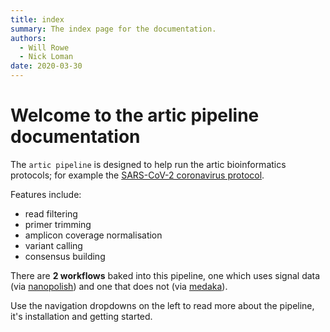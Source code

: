 ```yaml
---
title: index
summary: The index page for the documentation.
authors:
  - Will Rowe
  - Nick Loman
date: 2020-03-30
---
```


# Welcome to the artic pipeline documentation

The `artic pipeline` is designed to help run the artic bioinformatics protocols; for example the [SARS-CoV-2 coronavirus protocol](https://artic.network/ncov-2019/ncov2019-bioinformatics-sop.html).

Features include:

- read filtering
- primer trimming
- amplicon coverage normalisation
- variant calling
- consensus building

There are **2 workflows** baked into this pipeline, one which uses signal data (via [nanopolish](https://github.com/jts/nanopolish)) and one that does not (via [medaka](https://github.com/nanoporetech/medaka)).

Use the navigation dropdowns on the left to read more about the pipeline, it's installation and getting started.
